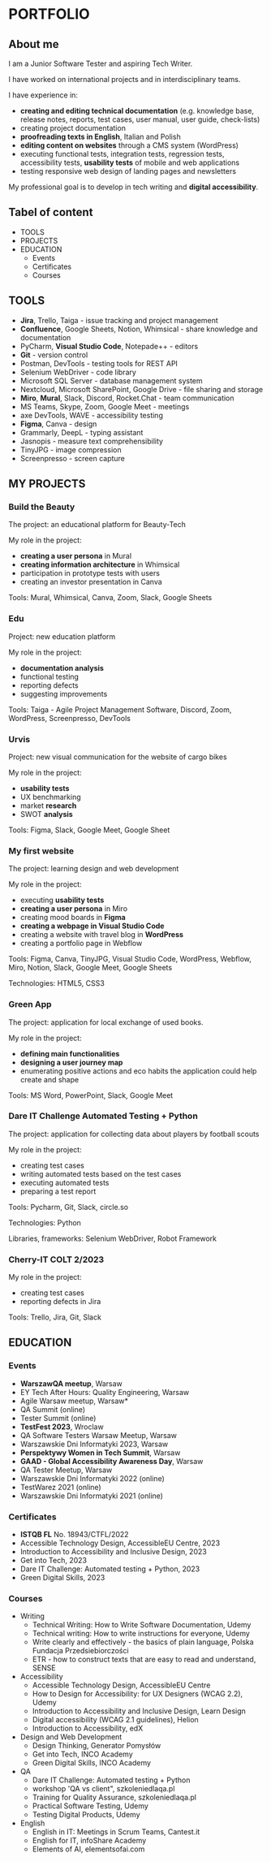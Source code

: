 # PORTFOLIO

## About me

I am a Junior Software Tester and aspiring Tech Writer. 

I have worked on international projects and in interdisciplinary teams.

I have experience in:
* **creating and editing technical documentation** (e.g. knowledge base, release notes, reports, test cases, user manual, user guide, check-lists)
* creating project documentation
* **proofreading texts in English**, Italian and Polish
* **editing content on websites** through a CMS system (WordPress)
* executing functional tests, integration tests, regression tests, accessibility tests, **usability tests** of mobile and web applications
* testing responsive web design of landing pages and newsletters

My professional goal is to develop in tech writing and **digital accessibility**.

## Tabel of content

* TOOLS
* PROJECTS
* EDUCATION
  * Events
  * Certificates
  * Courses


## TOOLS

* **Jira**, Trello, Taiga - issue tracking and project management
* **Confluence**, Google Sheets, Notion, Whimsical - share knowledge and documentation
* PyCharm, **Visual Studio Code**, Notepade++ - editors
* **Git** - version control
* Postman, DevTools - testing tools for REST API
* Selenium WebDriver - code library
* Microsoft SQL Server - database management system
* Nextcloud, Microsoft SharePoint, Google Drive - file sharing and storage
* **Miro**, **Mural**, Slack, Discord, Rocket.Chat - team communication
* MS Teams, Skype, Zoom, Google Meet - meetings
* axe DevTools, WAVE - accessibility testing
* **Figma**, Canva - design
* Grammarly, DeepL - typing assistant
* Jasnopis - measure text comprehensibility
* TinyJPG  - image compression
* Screenpresso - screen capture


## MY PROJECTS

### Build the Beauty

The project: an educational platform for Beauty-Tech

My role in the project: 
* **creating a user persona** in Mural
* **creating information architecture** in Whimsical
* participation in prototype tests with users
* creating an investor presentation in Canva

Tools: Mural, Whimsical, Canva, Zoom, Slack, Google Sheets

### Edu

Project: new education platform

My role in the project: 
* **documentation analysis**
* functional testing
* reporting defects
* suggesting improvements

Tools: Taiga - Agile Project Management Software, Discord, Zoom, WordPress, Screenpresso, DevTools

### Urvis

Project: new visual communication for the website of cargo bikes

My role in the project: 
* **usability tests**
* UX benchmarking
* market **research**
* SWOT **analysis**

Tools: Figma, Slack, Google Meet, Google Sheet

### My first website

The project: learning design and web development

My role in the project: 
* executing **usability tests**
* **creating a user persona** in Miro
* creating mood boards in **Figma**
* **creating a webpage in Visual Studio Code**
* creating a website with travel blog in **WordPress**
* creating a portfolio page in Webflow

Tools: Figma, Canva, TinyJPG, Visual Studio Code, WordPress, Webflow, Miro, Notion, Slack, Google Meet, Google Sheets

Technologies: HTML5, CSS3

### Green App

The project: application for local exchange of used books.

My role in the project: 
* **defining main functionalities**
* **designing a user journey map**
* enumerating positive actions and eco habits the application could help create and shape

Tools: MS Word, PowerPoint, Slack, Google Meet

### Dare IT Challenge Automated Testing + Python

The project: application for collecting data about players by football scouts

My role in the project: 
* creating test cases
* writing automated tests based on the test cases
* executing automated tests
* preparing a test report

Tools: Pycharm, Git, Slack, circle.so

Technologies: Python

Libraries, frameworks: Selenium WebDriver, Robot Framework

### Cherry-IT COLT 2/2023

My role in the project: 
* creating test cases
* reporting defects in Jira

Tools: Trello, Jira, Git, Slack

## EDUCATION

### Events

* **WarszawQA meetup**, Warsaw
* EY Tech After Hours: Quality Engineering, Warsaw
* Agile Warsaw meetup, Warsaw*
* QA Summit (online)
* Tester Summit (online)
* **TestFest 2023**, Wroclaw
* QA Software Testers Warsaw Meetup, Warsaw
* Warszawskie Dni Informatyki 2023, Warsaw
* **Perspektywy Women in Tech Summit**, Warsaw
* **GAAD - Global Accessibility Awareness Day**, Warsaw
* QA Tester Meetup, Warsaw
* Warszawskie Dni Informatyki 2022 (online)
* TestWarez 2021 (online)
* Warszawskie Dni Informatyki 2021 (online)

### Certificates

* **ISTQB FL** No. 18943/CTFL/2022
* Accessible Technology Design, AccessibleEU Centre, 2023
* Introduction to Accessibility and Inclusive Design, 2023
* Get into Tech, 2023
* Dare IT Challenge: Automated testing + Python, 2023
* Green Digital Skills, 2023

### Courses

* Writing
  * Technical Writing: How to Write Software Documentation, Udemy
  * Technical writing: How to write instructions for everyone, Udemy
  * Write clearly and effectively - the basics of plain language, Polska Fundacja Przedsiebiorczości
  * ETR - how to construct texts that are easy to read and understand, SENSE
* Accessibility
  * Accessible Technology Design, AccessibleEU Centre
  * How to Design for Accessibility: for UX Designers (WCAG 2.2), Udemy
  * Introduction to Accessibility and Inclusive Design, Learn Design
  * Digital accessibility (WCAG 2.1 guidelines), Helion
  * Introduction to Accessibility, edX
* Design and Web Development
  * Design Thinking, Generator Pomysłów
  * Get into Tech, INCO Academy
  * Green Digital Skills, INCO Academy
* QA
  * Dare IT Challenge: Automated testing + Python
  * workshop 'QA vs client", szkoleniedlaqa.pl
  * Training for Quality Assurance, szkoleniedlaqa.pl
  * Practical Software Testing, Udemy
  * Testing Digital Products, Udemy
* English
  * English in IT: Meetings in Scrum Teams, Cantest.it
  * English for IT, infoShare Academy
  * Elements of AI, elementsofai.com

